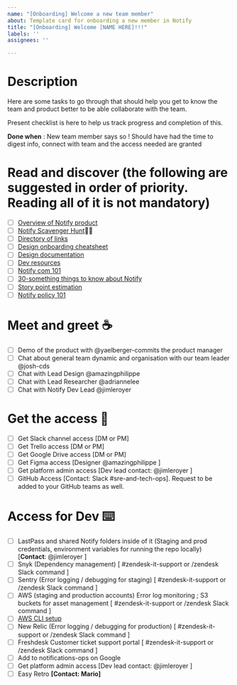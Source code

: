 ```yaml
---
name: "[Onboarding] Welcome a new team member"
about: Template card for onboarding a new member in Notify
title: "[Onboarding] Welcome [NAME HERE]!!!"
labels: ''
assignees: ''

---
```


# Description 

Here are some tasks to go through that should help you get to know the team and product better to be able collaborate with the team.

Present checklist is here to help us track progress and completion of this.

**Done when** :  New team member says so ! Should have had the time to digest info, connect with team and the access needed are granted 

#  Read and discover **(the following are suggested in order of priority. Reading all of it is not mandatory)**

- [ ] [Overview of Notify product](https://docs.google.com/document/d/1naerXecHaMR6-udeYiny5a_84CvIKwITAlwR8ZwsIZY/edit#) 
- [ ] [Notify Scavenger Hunt](https://docs.google.com/document/d/1MmKBZqMNpsLU0TlURGCyOlByZHGfZccteuYdGZ9amwM/edit#heading=h.sxqbcn4k0lmo)🕵️‍♀️
- [ ] [Directory of links](https://docs.google.com/document/d/15dk3fz6BwX0_ZwHyCXMDYIWCszXSoFarqydKQNeeyx0/edit)
- [ ] [Design onboarding cheatsheet](https://docs.google.com/document/d/1hWjtCQp1N6_EADquwbBAuJ37ZNdxHvfxMCEDtO1M--g/edit#heading=h.g3c6sgz3eiwh)
- [ ] [Design documentation](https://docs.google.com/presentation/d/1gwK4b-R3izYsAh12MVWkFknWDR7URkxTPp1jHU9gULc/edit)
- [ ] [Dev resources](https://docs.google.com/document/d/1Nd3tqUO48oQvc0Vkn6iaCv01w1AkjyWbfOG2ZrKwAtI/edit#heading=h.gsberul37syg)
- [ ] [Notify com 101](https://docs.google.com/document/d/19cdOXloQ0bTZuJUidCuMqvOPD18djA_3CnVJdsecaXE/edit)
- [ ] [30-something things to know about Notify](https://docs.google.com/document/d/1pNDfw--2kBPBOEx_9EVKCiLD0wTaC0rjticZv1sVtb8)
- [ ] [Story point estimation](https://drive.google.com/file/d/1d2offGEmop4dMZFrCQGPKPqMNoK7n9NW/view)
- [ ] [Notify policy 101](https://docs.google.com/presentation/d/1A_0CAcORZI0vB_if3L53IzEJwr8cr0N8aJ5UmtWXwHc/edit#slide=id.p)

# Meet and greet ☕️

- [ ] Demo of the product with @yaelberger-commits the product manager
- [ ] Chat about general team dynamic and organisation with our team leader @josh-cds
- [ ] Chat with Lead Design @amazingphilippe 
- [ ] Chat with Lead Researcher @adriannelee 
- [ ] Chat with Notify Dev Lead @jimleroyer 

# Get the access 👀

- [ ] Get Slack channel access [DM or PM]
- [ ] Get Trello access [DM or PM]
- [ ] Get Google Drive access [DM or PM]
- [ ] Get Figma access [Designer @amazingphilippe ]
- [ ] Get platform admin access [Dev lead contact: @jimleroyer ]
- [ ] GitHub Access [Contact: Slack #sre-and-tech-ops]. Request to be added to your GitHub teams as well.

# Access for Dev  ⌨️

- [ ] LastPass and shared Notify folders inside of it (Staging and prod credentials, environment variables for running the repo locally) [**Contact**: @jimleroyer ]
- [ ] Snyk (Dependency management) [ #zendesk-it-support or /zendesk Slack command ]
- [ ] Sentry (Error logging / debugging for staging) [ #zendesk-it-support or /zendesk Slack command ]
- [ ] AWS (staging and production accounts) Error log monitoring ; S3 buckets for asset management [ #zendesk-it-support or /zendesk Slack command ]
- [ ] [AWS CLI setup](https://docs.google.com/document/d/18w44esbq00JClsvHvlcrSiEnolCIlV5n-YKdVsq6bJk/edit)
- [ ] New Relic (Error logging / debugging for production) [ #zendesk-it-support or /zendesk Slack command ]
- [ ] Freshdesk Customer ticket support portal [ #zendesk-it-support or /zendesk Slack command ]
- [ ] Add to notifications-ops on Google
- [ ] Get platform admin access [Dev lead contact: @jimleroyer ]
- [ ] Easy Retro **[Contact: Mario]**
